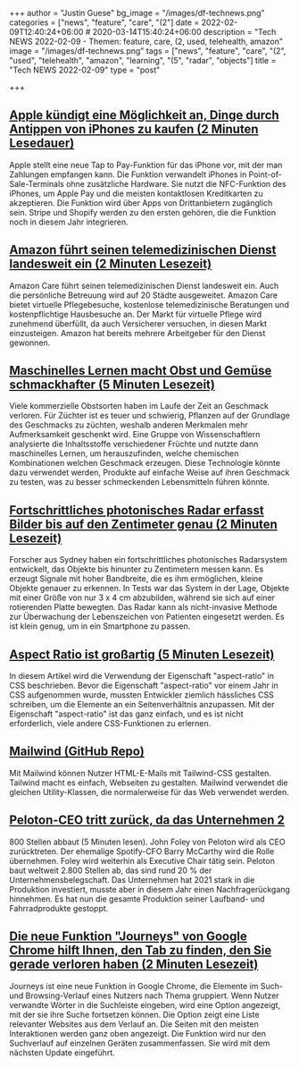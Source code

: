 +++
author = "Justin Guese"
bg_image = "/images/df-technews.png"
categories = ["news", "feature", "care", "(2"]
date = 2022-02-09T12:40:24+06:00 # 2020-03-14T15:40:24+06:00
description = "Tech NEWS 2022-02-09 - Themen: feature, care, (2, used, telehealth, amazon"
image = "/images/df-technews.png"
tags = ["news", "feature", "care", "(2", "used", "telehealth", "amazon", "learning", "(5", "radar", "objects"]
title = "Tech NEWS 2022-02-09"
type = "post"

+++

## [Apple kündigt eine Möglichkeit an, Dinge durch Antippen von iPhones zu kaufen (2 Minuten Lesedauer)](https://www.cnbc.com/2022/02/08/apple-announces-tap-to-pay-on-iphone.html)

 Apple stellt eine neue Tap to Pay-Funktion für das iPhone vor, mit der man Zahlungen empfangen kann. Die Funktion verwandelt iPhones in Point-of-Sale-Terminals ohne zusätzliche Hardware. Sie nutzt die NFC-Funktion des iPhones, um Apple Pay und die meisten kontaktlosen Kreditkarten zu akzeptieren. Die Funktion wird über Apps von Drittanbietern zugänglich sein. Stripe und Shopify werden zu den ersten gehören, die die Funktion noch in diesem Jahr integrieren.

## [Amazon führt seinen telemedizinischen Dienst landesweit ein (2 Minuten Lesezeit)](https://www.cnbc.com/2022/02/08/amazon-care-telehealth-service-launches-nationwide.html)

 Amazon Care führt seinen telemedizinischen Dienst landesweit ein. Auch die persönliche Betreuung wird auf 20 Städte ausgeweitet. Amazon Care bietet virtuelle Pflegebesuche, kostenlose telemedizinische Beratungen und kostenpflichtige Hausbesuche an. Der Markt für virtuelle Pflege wird zunehmend überfüllt, da auch Versicherer versuchen, in diesen Markt einzusteigen. Amazon hat bereits mehrere Arbeitgeber für den Dienst gewonnen.

## [Maschinelles Lernen macht Obst und Gemüse schmackhafter (5 Minuten Lesezeit)](https://interestingengineering.com/machine-learning-is-making-fruits-and-vegetables-more-delicious)

 Viele kommerzielle Obstsorten haben im Laufe der Zeit an Geschmack verloren. Für Züchter ist es teuer und schwierig, Pflanzen auf der Grundlage des Geschmacks zu züchten, weshalb anderen Merkmalen mehr Aufmerksamkeit geschenkt wird. Eine Gruppe von Wissenschaftlern analysierte die Inhaltsstoffe verschiedener Früchte und nutzte dann maschinelles Lernen, um herauszufinden, welche chemischen Kombinationen welchen Geschmack erzeugen. Diese Technologie könnte dazu verwendet werden, Produkte auf einfache Weise auf ihren Geschmack zu testen, was zu besser schmeckenden Lebensmitteln führen könnte.

## [Fortschrittliches photonisches Radar erfasst Bilder bis auf den Zentimeter genau (2 Minuten Lesezeit)](https://newatlas.com/electronics/advanced-photonic-radar-centimeter-scale/)

 Forscher aus Sydney haben ein fortschrittliches photonisches Radarsystem entwickelt, das Objekte bis hinunter zu Zentimetern messen kann. Es erzeugt Signale mit hoher Bandbreite, die es ihm ermöglichen, kleine Objekte genauer zu erkennen. In Tests war das System in der Lage, Objekte mit einer Größe von nur 3 x 4 cm abzubilden, während sie sich auf einer rotierenden Platte bewegten. Das Radar kann als nicht-invasive Methode zur Überwachung der Lebenszeichen von Patienten eingesetzt werden. Es ist klein genug, um in ein Smartphone zu passen.

## [Aspect Ratio ist großartig (5 Minuten Lesezeit)](https://css-irl.info/aspect-ratio-is-great/)

 In diesem Artikel wird die Verwendung der Eigenschaft "aspect-ratio" in CSS beschrieben. Bevor die Eigenschaft "aspect-ratio" vor einem Jahr in CSS aufgenommen wurde, mussten Entwickler ziemlich hässliches CSS schreiben, um die Elemente an ein Seitenverhältnis anzupassen. Mit der Eigenschaft "aspect-ratio" ist das ganz einfach, und es ist nicht erforderlich, viele andere CSS-Funktionen zu erlernen.

## [Mailwind (GitHub Repo)](https://github.com/soheilpro/mailwind)

 Mit Mailwind können Nutzer HTML-E-Mails mit Tailwind-CSS gestalten. Tailwind macht es einfach, Webseiten zu gestalten. Mailwind verwendet die gleichen Utility-Klassen, die normalerweise für das Web verwendet werden.

## [Peloton-CEO tritt zurück, da das Unternehmen 2](https://techcrunch.com/2022/02/08/peloton-ceo-steps-down-as-the-company-cuts-2800-jobs/)

800 Stellen abbaut (5 Minuten lesen). John Foley von Peloton wird als CEO zurücktreten. Der ehemalige Spotify-CFO Barry McCarthy wird die Rolle übernehmen. Foley wird weiterhin als Executive Chair tätig sein. Peloton baut weltweit 2.800 Stellen ab, das sind rund 20 % der Unternehmensbelegschaft. Das Unternehmen hat 2021 stark in die Produktion investiert, musste aber in diesem Jahr einen Nachfragerückgang hinnehmen. Es hat nun die gesamte Produktion seiner Laufband- und Fahrradprodukte gestoppt.

## [Die neue Funktion "Journeys" von Google Chrome hilft Ihnen, den Tab zu finden, den Sie gerade verloren haben (2 Minuten Lesezeit)](https://www.techradar.com/news/google-chromes-new-journeys-feature-helps-you-find-that-tab-you-just-lost)

 Journeys ist eine neue Funktion in Google Chrome, die Elemente im Such- und Browsing-Verlauf eines Nutzers nach Thema gruppiert. Wenn Nutzer verwandte Wörter in die Suchleiste eingeben, wird eine Option angezeigt, mit der sie ihre Suche fortsetzen können. Die Option zeigt eine Liste relevanter Websites aus dem Verlauf an. Die Seiten mit den meisten Interaktionen werden ganz oben angezeigt. Die Funktion wird nur den Suchverlauf auf einzelnen Geräten zusammenfassen. Sie wird mit dem nächsten Update eingeführt.

